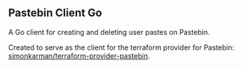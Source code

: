 ## Pastebin Client Go
A Go client for creating and deleting user pastes on Pastebin.

Created to serve as the client for the terraform provider for Pastebin: [simonkarman/terraform-provider-pastebin](https://github.com/simonkarman/terraform-provider-pastebin).
